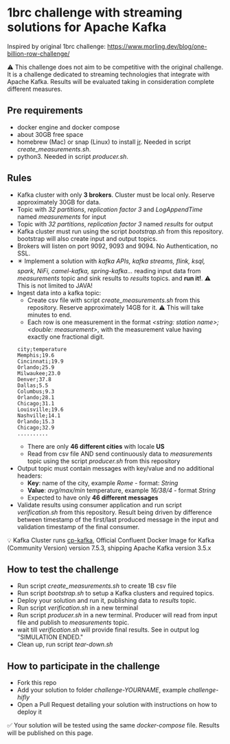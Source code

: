 # 1brc challenge with streaming solutions for Apache Kafka

Inspired by original 1brc challenge:
https://www.morling.dev/blog/one-billion-row-challenge/

⚠️ This challenge does not aim to be competitive with the original challenge. It is a challenge dedicated to streaming technologies that integrate with Apache Kafka. Results will be evaluated taking in consideration complete different measures.

## Pre requirements

- docker engine and docker compose
- about 30GB free space
- homebrew (Mac) or snap (Linux) to install [jr](https://jrnd.io). Needed in script _create_measurements.sh_.
- python3. Needed in script _producer.sh_.


## Rules

- Kafka cluster with only **3 brokers**. Cluster must be local only. Reserve approximately 30GB for data.
- Topic with _32 partitions_, _replication factor 3_ and _LogAppendTime_ named _measurements_ for input
- Topic with _32 partitions_, _replication factor 3_ named _results_ for output
- Kafka cluster must run using the script _bootstrap.sh_ from this repository. bootstrap will also create input and output topics.
- Brokers will listen on port 9092, 9093 and 9094. No Authentication, no SSL.
- ✴️ Implement a solution with _kafka APIs, kafka streams, flink, ksql, spark, NiFi, camel-kafka, spring-kafka..._ reading input data from _measurements_ topic and sink results to _results_ topics. and **run it!**. ⚠️ This is not limited to JAVA!
- Ingest data into a kafka topic:
    - Create csv file with script _create_measurements.sh_ from this repository. Reserve approximately 14GB for it. ⚠️ This will take minutes to end.
    -  Each row is one measurement in the format _<string: station name>;<double: measurement>_, with the measurement value having exactly one fractional digit.
  ```
  city;temperature
  Memphis;19.6
  Cincinnati;19.9
  Orlando;25.9
  Milwaukee;23.0
  Denver;37.8
  Dallas;5.5
  Columbus;9.3
  Orlando;28.1
  Chicago;31.1
  Louisville;19.6
  Nashville;14.1
  Orlando;15.3
  Chicago;32.9
  ..........
  ```
    - There are only **46 different cities** with locale **US**
    - Read from csv file AND send continuously data to _measurements_ topic using the script _producer.sh_ from this repository
- Output topic must contain messages with key/value and no additional headers:
  - **Key**: name of the city, example _Rome_ - format: _String_
  - **Value**: _avg/max/min_ temperature, example _16/38/4_ - format _String_
  - Expected to have only **46 different messages**
- Validate results using consumer application and run script _verification.sh_ from this repository. Result being driven by difference between timestamp of the first/last produced message in the input and validation timestamp of the final consumer.

💡 Kafka Cluster runs [cp-kafka](https://hub.docker.com/r/confluentinc/cp-kafka), Official Confluent Docker Image for Kafka (Community Version) version 7.5.3, shipping Apache Kafka version 3.5.x


## How to test the challenge

 - Run script _create_measurements.sh_ to create 1B csv file
 - Run script _bootstrap.sh_ to setup a Kafka clusters and required topics.
 - Deploy your solution and run it, publishing data to _results_ topic. 
 - Run script _verification.sh_ in a new terminal
 - Run script _producer.sh_ in a new terminal. Producer will read from input file and publish to _measurements_ topic.
 - wait till _verification.sh_ will provide final results. See in output log "SIMULATION ENDED."
 - Clean up, run script _tear-down.sh_

## How to participate in the challenge

- Fork this repo
- Add your solution to folder _challenge-YOURNAME_, example _challenge-hifly_
- Open a Pull Request detailing your solution with instructions on how to deploy it

✅ Your solution will be tested using the same _docker-compose_ file. Results will be published on this page.